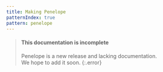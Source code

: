 ```yaml
---
title: Making Penelope
patternIndex: true
pattern: penelope
---
```


> #### This documentation is incomplete
> Penelope is a new release and lacking documentation.  
> We hope to add it soon.
{:.error}
